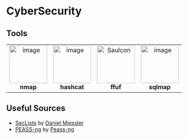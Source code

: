# CyberSecurity

## Tools
<table align="center">
  <tr>
    <td align="center">
      <a href="https://github.com/nmap/nmap">
        <img width="100" height="100" alt="image" src="https://github.com/user-attachments/assets/26ff48d4-c635-49ab-a60b-9b1e8493e250" />
      </a>
      <br />
      <strong>nmap</strong>
    </td>
    <td align="center">
      <a href="https://github.com/hashcat/hashcat">
        <img width="100" height="100" alt="image" src="https://github.com/user-attachments/assets/ecf6601d-265a-45a7-ad6e-8f89a4e51c63" />
      </a>
      <br />
      <strong>hashcat</strong>
    </td>
    <td align="center">
      <a href="https://github.com/ffuf/ffuf">
        <img width="100" alt="SauIcon" src="https://github.com/user-attachments/assets/a9f78e14-4cce-4d44-9d27-084fe9880037" />
      </a>
      <br />
      <strong>ffuf</strong>
    </td>
    <td align="center">
      <a href="https://github.com/sqlmapproject/sqlmap">
        <img width="100" height="100" alt="image" src="https://github.com/user-attachments/assets/8d38f01c-b96d-4c2e-8231-39424d94aeeb" />
      </a>
      <br />
      <strong>sqlmap</strong>
    </td>
  </tr>
</table>

## Useful Sources
- [SecLists](https://github.com/danielmiessler/SecLists) by [Daniel Miessler](https://github.com/danielmiessler)
- [PEASS-ng](https://github.com/peass-ng/PEASS-ng) by [Peass-ng](https://github.com/peass-ng)

